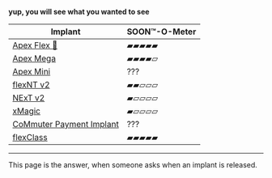 **yup, you will see what you wanted to see**

| Implant | SOON™-O-Meter |
| ------- | ---------- |
| [Apex Flex 👀](/info#apex-flex) | ▰▰▰▰▰ |
| [Apex Mega](/info#apex-mega) | ▰▰▰▰▱ |
| [Apex Mini](/info#apex-mini) | ??? |
| [flexNT v2](/info#flexnt-v2) | ▰▰▱▱▱ |
| [NExT v2](/info#next-v2) | ▰▱▱▱▱ |
| [xMagic](/info#xmagic) | ▰▱▱▱▱ |
| [CoMmuter Payment Implant](/info#commuter) | ??? |
| [flexClass](/info#flexclass) | ▰▰▰▰▰ |

---

This page is the answer, when someone asks when an implant is released.
